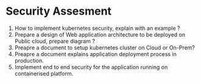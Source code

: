 # Security Assesment
1. How to implement kubernetes security, explain with an example ?
2. Prepare a design of Web application architecture to be deployed on Public cloud, prepare diagram ?
3. Preapre a document to setup kubernetes cluster on Cloud or On-Prem?
4. Preapre a document explains application deployment process in production.
5. Implement end to end security for the application running on containerised platform.   

